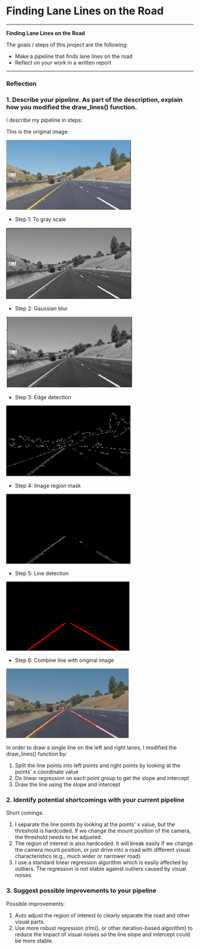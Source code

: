 # **Finding Lane Lines on the Road** 

---

**Finding Lane Lines on the Road**

The goals / steps of this project are the following:
* Make a pipeline that finds lane lines on the road
* Reflect on your work in a written report


[//]: # (Image References)

[image1]: ./examples/grayscale.jpg "Grayscale"
[image_step_0]: ./image_for_writeup/0.png "Original"
[image_step_1]: ./image_for_writeup/1.png "Grayscale"
[image_step_2]: ./image_for_writeup/2.png "Blur"
[image_step_3]: ./image_for_writeup/3.png "Edge"
[image_step_4]: ./image_for_writeup/4.png "Masked"
[image_step_5]: ./image_for_writeup/5.png "Line detection"
[image_step_6]: ./image_for_writeup/6.png "Final"
 	
---

### Reflection

### 1. Describe your pipeline. As part of the description, explain how you modified the draw_lines() function.

I describe my pipeline in steps:

This is the original image:

![alt text][image_step_0]

- Step 1: To gray scale

![alt text][image_step_1]

- Step 2: Gaussian blur

![alt text][image_step_2]

- Step 3: Edge detection

![alt text][image_step_3]

- Step 4: Image region mask

![alt text][image_step_4]

- Step 5: Line detection

![alt text][image_step_5]

- Step 6: Combine line with original image

![alt text][image_step_6]


In order to draw a single line on the left and right lanes, I modified the draw_lines() function by:

1. Split the line points into left points and right points by looking at the points' x coordinate value
2. Do linear regression on each point group to get the slope and intercept
3. Draw the line using the slope and intercept

### 2. Identify potential shortcomings with your current pipeline

Short comings:

1. I separate the line points by looking at the points' x value, but the threshold is hardcoded. If we change the mount position of the camera, the threshold needs to be adjusted.
2. The region of interest is also hardcoded. It will break easily if we change the camera mount position, or just drive into a road with different visual characteristics (e.g., much wider or narrower road)
3. I use a standard linear regression algorithm which is easily affected by outliers. The regression is not stable against outliers caused by visual noises.


### 3. Suggest possible improvements to your pipeline

Possible improvements:
1. Auto adjust the region of interest to clearly separate the road and other visual parts.
2. Use more robust regression (rlm(), or other iteration-based algorithm) to reduce the impact of visual noises so the line slope and intercept could be more stable.